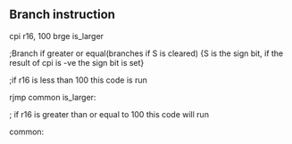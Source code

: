 
Branch instruction
---

cpi r16, 100
brge is_larger

;Branch if greater or equal(branches if S is cleared) {S is the sign bit, if the result of cpi is -ve the sign bit is set}

;if r16 is less than 100 this code is run

rjmp common
is_larger:

; if r16 is greater than or equal to 100 this code will run

common:
